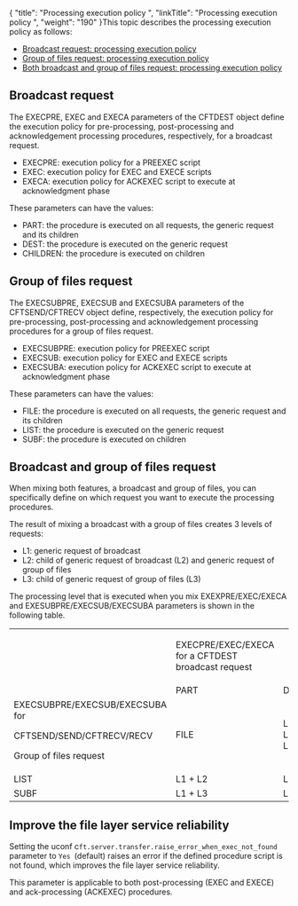 {
    "title": "Processing execution policy ",
    "linkTitle": "Processing execution policy ",
    "weight": "190"
}This topic describes the processing execution policy as follows:

-   [Broadcast request: processing execution policy](#Broadcas)
-   [Group of files request: processing execution policy](#Group)
-   [Both broadcast and group of files request: processing execution policy](#Broadcas2)

<span id="Broadcas"></span>

## Broadcast request

The EXECPRE, EXEC and EXECA parameters of the CFTDEST object define the execution policy for pre-processing, post-processing and acknowledgement processing procedures, respectively,  for a broadcast request.

-   EXECPRE: execution policy for a PREEXEC script
-   EXEC: execution policy for EXEC and EXECE scripts
-   EXECA: execution policy for ACKEXEC script to execute at acknowledgment phase

These parameters can have the values:

-   PART: the procedure is executed on all requests, the generic request and its children
-   DEST: the procedure is executed on the generic request
-   CHILDREN: the procedure is executed on children

<span id="Group"></span>

## Group of files request

The EXECSUBPRE, EXECSUB and EXECSUBA parameters of the CFTSEND/CFTRECV object define, respectively, the execution policy for pre-processing, post-processing and acknowledgement processing procedures for a group of files request.

-   EXECSUBPRE: execution policy for PREEXEC script
-   EXECSUB: execution policy for EXEC and EXECE scripts
-   EXECSUBA: execution policy for ACKEXEC script to execute at acknowledgment phase

These parameters can have the values:

-   FILE: the procedure is executed on all requests, the generic request and its children
-   LIST: the procedure is executed on the generic request
-   SUBF: the procedure is executed on children

<span id="Broadcas2"></span>

## Broadcast and group of files request

When mixing both features, a broadcast and group of files, you can specifically define on which request you want to execute the processing procedures.

The result of mixing a broadcast with a group of files creates 3 levels of requests:

-   L1: generic request of broadcast
-   L2: child of generic request of broadcast (L2) and generic request of group of files
-   L3: child of generic request of group of files (L3)

The processing level that is executed when you mix EXEXPRE/EXEC/EXECA and EXESUBPRE/EXECSUB/EXECSUBA parameters is shown in the following table.

<table>
   <tbody>
      <tr>
         <td>          </td>
         <td><p>EXECPRE/EXEC/EXECA for a CFTDEST broadcast request</p>         </td>
      </tr>
      <tr>
         <td>          </td>
         <td>PART         </td>
         <td>DEST         </td>
         <td>CHILDREN         </td>
      </tr>
      <tr>
         <td>EXECSUBPRE/EXECSUB/EXECSUBA<br />
for
<p>CFTSEND/SEND/CFTRECV/RECV</p>
<p>Group of files request</p>         </td>
         <td>FILE         </td>
         <td>L1 + L2 + L3         </td>
         <td>L1         </td>
         <td>L2 + L3         </td>
      </tr>
      <tr>
         <td>LIST         </td>
         <td>L1 + L2         </td>
         <td>L1         </td>
         <td>L2         </td>
      </tr>
      <tr>
         <td>SUBF         </td>
         <td>L1 + L3         </td>
         <td>L1         </td>
         <td>L3         </td>
      </tr>
   </tbody>
</table>

## Improve the file layer service reliability

Setting the uconf c`ft.server.transfer.raise_error_when_exec_not_found `parameter  to `Yes `(default) raises an error if the defined procedure script is not found, which improves the file layer service reliability.

This parameter is applicable to both post-processing (EXEC and EXECE) and ack-processing (ACKEXEC) procedures.
